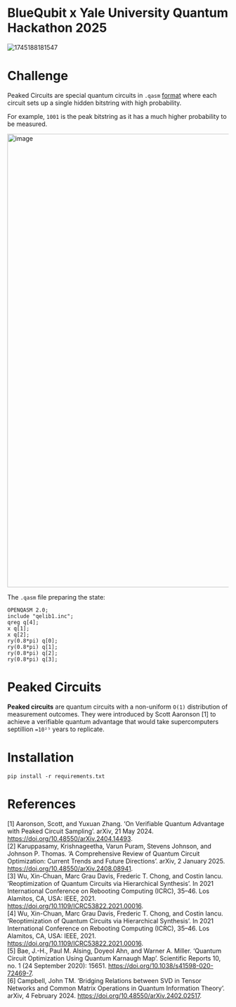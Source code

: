 # BlueQubit x Yale University Quantum Hackathon 2025

![1745188181547](https://github.com/user-attachments/assets/52cdd191-4f64-4695-9af0-13e92330c4af)

# Challenge

Peaked Circuits are special quantum circuits in ```.qasm``` [format](https://en.wikipedia.org/wiki/OpenQASM) where each circuit sets up a single hidden bitstring with high probability.

For example, ```1001``` is the peak bitstring as it has a much higher probability to be measured.

<img width="1031" alt="image" src="https://github.com/user-attachments/assets/3eb1b25b-a9f5-4921-aeab-ecf6c2ae9f4b" />

The ```.qasm``` file preparing the state:

```
OPENQASM 2.0;
include "qelib1.inc";
qreg q[4];
x q[1];
x q[2];
ry(0.8*pi) q[0];
ry(0.8*pi) q[1];
ry(0.8*pi) q[2];
ry(0.8*pi) q[3];
```

# Peaked Circuits

**Peaked circuits** are quantum circuits with a non-uniform ```O(1)``` distribution of measurement outcomes.
They were introduced by Scott Aaronson [1] to achieve a verifiable quantum advantage that would take supercomputers septillion ```=10²⁵``` years to replicate.


# Installation

```pip install -r requirements.txt```

# References
[1] Aaronson, Scott, and Yuxuan Zhang. ‘On Verifiable Quantum Advantage with Peaked Circuit Sampling’. arXiv, 21 May 2024. https://doi.org/10.48550/arXiv.2404.14493. <br/>
[2] Karuppasamy, Krishnageetha, Varun Puram, Stevens Johnson, and Johnson P. Thomas. ‘A Comprehensive Review of Quantum Circuit Optimization: Current Trends and Future Directions’. arXiv, 2 January 2025. https://doi.org/10.48550/arXiv.2408.08941. <br/>
[3] Wu, Xin-Chuan, Marc Grau Davis, Frederic T. Chong, and Costin Iancu. ‘Reoptimization of Quantum Circuits via Hierarchical Synthesis’. In 2021 International Conference on Rebooting Computing (ICRC), 35–46. Los Alamitos, CA, USA: IEEE, 2021. https://doi.org/10.1109/ICRC53822.2021.00016. <br/>
[4] Wu, Xin-Chuan, Marc Grau Davis, Frederic T. Chong, and Costin Iancu. ‘Reoptimization of Quantum Circuits via Hierarchical Synthesis’. In 2021 International Conference on Rebooting Computing (ICRC), 35–46. Los Alamitos, CA, USA: IEEE, 2021. https://doi.org/10.1109/ICRC53822.2021.00016. <br/>
[5] Bae, J.-H., Paul M. Alsing, Doyeol Ahn, and Warner A. Miller. ‘Quantum Circuit Optimization Using Quantum Karnaugh Map’. Scientific Reports 10, no. 1 (24 September 2020): 15651. https://doi.org/10.1038/s41598-020-72469-7. <br/>
[6] Campbell, John TM. ‘Bridging Relations between SVD in Tensor Networks and Common Matrix Operations in Quantum Information Theory’. arXiv, 4 February 2024. https://doi.org/10.48550/arXiv.2402.02517. <br/>
